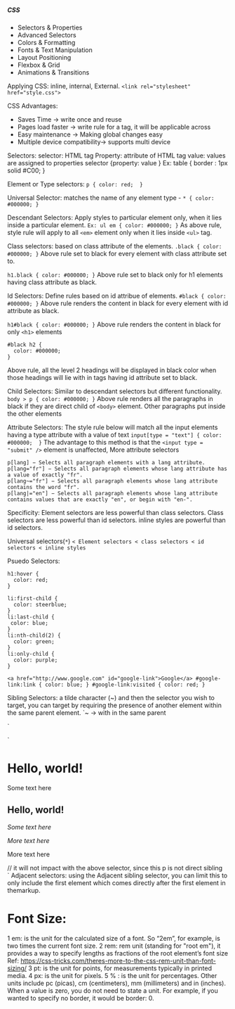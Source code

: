 ##### CSS
* Selectors & Properties
* Advanced Selectors
* Colors & Formatting
* Fonts & Text Manipulation
* Layout Positioning
* Flexbox & Grid
* Animations & Transitions

Applying CSS: inline, internal, External.
`<link rel="stylesheet" href="style.css">`

CSS Advantages:
* Saves Time -> write once and reuse
* Pages load faster -> write rule for a tag, it will be applicable across
* Easy maintenance -> Making global changes easy
* Multiple device compatibility-> supports multi device

Selectors:
selector: HTML tag
Property: attribute of HTML tag
value: values are assigned to properties
selector {property: value }
Ex: table { border : 1px solid #C00; }

Element or Type selectors: 
`p {
  color: red; 
}`

Universal Selector: matches the name of any element type -
`* {
  color: #000000;
}`

Descendant Selectors: Apply styles to particular element only, when it lies inside a particular element.
`Ex: ul em {
  color: #000000;
}`
As above rule, style rule will apply to all `<em>` element only when it lies inside `<ul>` tag.

Class selectors: based on class attribute of the elements.
`.black {
  color: #000000;
}`
Above rule set to black for every element with class attribute set to.

`h1.black {
  color: #000000;
}`
Above rule set to black only for h1 elements having class attribute as black.

Id Selectors: Define rules based on id attribue of elements.
`#black {
  color: #000000;
}`
Above rule renders the content in black for every element with id attribute as black.

`h1#black {
  color: #000000;
}`
Above rule renders the content in black for only `<h1>` elements

```
#black h2 {
  color: #000000;
}
```
Above rule, all the level 2 headings will be displayed in black color when those headings will lie with in tags 
having id attribute set to black.

Child Selectors: Similar to descendant selectors but different functionality.
`body > p {
  color: #000000;
}`
Above rule renders all the paragraphs in black if they are direct child of `<body>` element. Other paragraphs put inside the other 
elements 

Attribute Selectors: The style rule below will match all the input elements having a type attribute with a value of text
`input[type = "text"] {
   color: #000000; 
}`
The advantage to this method is that the `<input type = "submit" />` element is unaffected,
More attribute selectors 
```
p[lang] − Selects all paragraph elements with a lang attribute.
p[lang="fr"] − Selects all paragraph elements whose lang attribute has a value of exactly "fr".
p[lang~="fr"] − Selects all paragraph elements whose lang attribute contains the word "fr".
p[lang|="en"] − Selects all paragraph elements whose lang attribute contains values that are exactly "en", or begin with "en-".
```
Specificity:
Element selectors are less powerful than class selectors.
Class selectors are less powerful than id selectors.
inline styles are powerful than id selectors.

Universal selectors(`*`) `< Element selectors < class selectors < id selectors < inline styles`

Psuedo Selectors:
```
h1:hover { 
  color: red;
}

li:first-child {
  color: steerblue;
}
li:last-child {
 color: blue;
}
li:nth-child(2) {
  color: green;
}
li:only-child {
  color: purple;
}
```
`<a href="http://www.google.com" id="google-link">Google</a>
#google-link:link {
  color: blue;
}
#google-link:visited {
  color: red;
}`

Sibling Selectors:  a tilde character (~) and then the selector you wish to target, you can target 
by requiring the
presence of another element within the same parent element. 
`~ -> with in the same parent
<style type="text/css">
h2 ~ p {
	font-style: italic;
}
</style>`
`
<div id="content">
	<h1>Hello, world!</h1>
	<p>Some text here</p>
	<h2>Hello, world!</h2>
	<p>Some text here</p>
	<p>More text here</p>
  <div>
		<p>More text here</p> // it will not impact with the above selector, since this p is not direct sibling
	</div>
</div>
`
Adjacent selectors: using the Adjacent sibling selector, you can limit this to only include the first element which comes
directly after the first element in themarkup.


# Font Size:
1 em: is the unit for the calculated size of a font. So “2em”, for example, is two times the current font size.
2 rem: rem unit (standing for "root em"), it provides a way to specify lengths as fractions of the root element’s font size
Ref: https://css-tricks.com/theres-more-to-the-css-rem-unit-than-font-sizing/
3 pt: is the unit for points, for measurements typically in printed media.
4 px: is the unit for pixels.
5 % : is the unit for percentages.
Other units include pc (picas), cm (centimeters), mm (millimeters) and in (inches).
When a value is zero, you do not need to state a unit. For example, if you wanted to specify no border, it would be border: 0.
